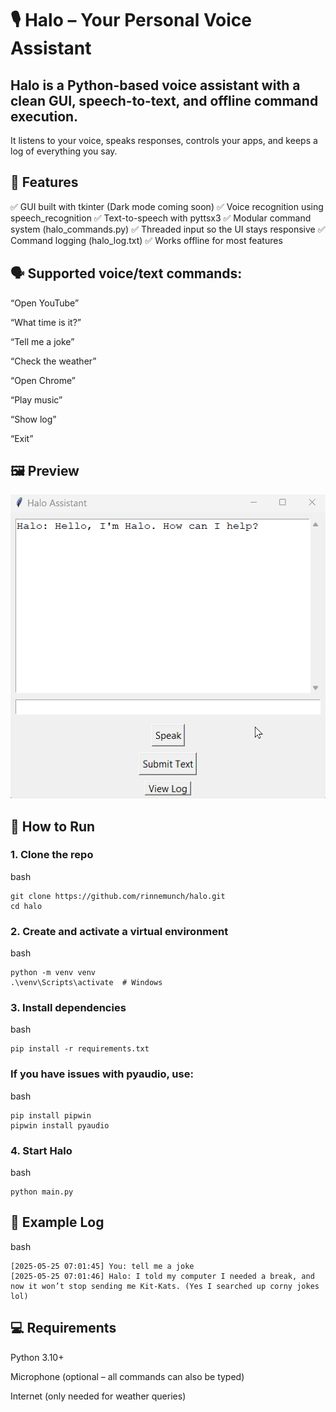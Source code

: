 # 🎙️ Halo – Your Personal Voice Assistant


## Halo is a Python-based voice assistant with a clean GUI, speech-to-text, and offline command execution.
It listens to your voice, speaks responses, controls your apps, and keeps a log of everything you say.

## 🧠 Features
✅ GUI built with tkinter (Dark mode coming soon)
✅ Voice recognition using speech_recognition
✅ Text-to-speech with pyttsx3
✅ Modular command system (halo_commands.py)
✅ Threaded input so the UI stays responsive
✅ Command logging (halo_log.txt)
✅ Works offline for most features

## 🗣️ Supported voice/text commands:

“Open YouTube”

“What time is it?”

“Tell me a joke”

“Check the weather”

“Open Chrome”

“Play music”

“Show log”

“Exit”

## 🖼️ Preview

![Preview](Gifs/animation.gif)


## 🚀 How to Run

### 1. Clone the repo
bash
````
git clone https://github.com/rinnemunch/halo.git
cd halo
````

### 2. Create and activate a virtual environment
bash 
````
python -m venv venv
.\venv\Scripts\activate  # Windows
````

### 3. Install dependencies
bash
````
pip install -r requirements.txt 
````

### If you have issues with pyaudio, use:
bash 
````
pip install pipwin
pipwin install pyaudio
````

### 4. Start Halo
bash
````
python main.py
````
## 📂 Example Log
bash
````
[2025-05-25 07:01:45] You: tell me a joke
[2025-05-25 07:01:46] Halo: I told my computer I needed a break, and now it won’t stop sending me Kit-Kats. (Yes I searched up corny jokes lol)
````
## 💻 Requirements
Python 3.10+

Microphone (optional – all commands can also be typed)

Internet (only needed for weather queries)